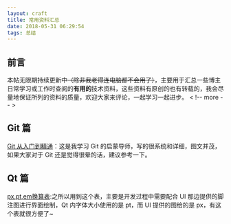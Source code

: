 ```yaml
---
layout: craft
title: 常用资料汇总
date: 2018-05-31 06:29:54
tags: 总结
---
```

## 前言
本帖无限期持续更新中~~（除非我老得连电脑都不会用了）~~，主要用于汇总一些博主日常学习或工作时查阅的**有用的**技术资料，这些资料有原创的也有转载的，我会尽量地保证所列的资料的质量，欢迎大家来评论，一起学习一起进步。
< !-- more -- >
## Git 篇
[Git 从入门到精通](https://www.liaoxuefeng.com/wiki/0013739516305929606dd18361248578c67b8067c8c017b000)：这是我学习 Git 的启蒙导师，写的很系统和详细，图文并茂，如果大家对于 Git 还是觉得很晕的话，建议参考一下。

## Qt 篇
[px,pt,em换算表](http://www.runoob.com/w3cnote/px-pt-em-convert-table.html):之所以用到这个表，主要是开发过程中需要配合 UI 那边提供的脚注图进行界面绘制，Qt 内字体大小使用的是 pt，而 UI 提供的图给的是 px，有这个表就很方便了~

